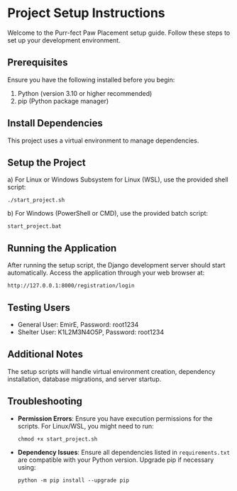 # Project Setup Instructions

Welcome to the Purr-fect Paw Placement setup guide. Follow these steps to set up your development environment.

## Prerequisites

Ensure you have the following installed before you begin:

1. Python (version 3.10 or higher recommended)
2. pip (Python package manager)

## Install Dependencies

This project uses a virtual environment to manage dependencies.

## Setup the Project

a) For Linux or Windows Subsystem for Linux (WSL), use the provided shell script:
```
./start_project.sh
```
b) For Windows (PowerShell or CMD), use the provided batch script:
```
start_project.bat
```

## Running the Application

After running the setup script, the Django development server should start automatically. Access the application through your web browser at:
```
http://127.0.0.1:8000/registration/login
```

## Testing Users

- General User: EmirE, Password: root1234
- Shelter User: K1L2M3N4O5P, Password: root1234

## Additional Notes

The setup scripts will handle virtual environment creation, dependency installation, database migrations, and server startup.

## Troubleshooting

- **Permission Errors**: Ensure you have execution permissions for the scripts. For Linux/WSL, you might need to run:
  ```
  chmod +x start_project.sh
  ```
- **Dependency Issues**: Ensure all dependencies listed in `requirements.txt` are compatible with your Python version. Upgrade pip if necessary using:
  ```
  python -m pip install --upgrade pip
  ```
